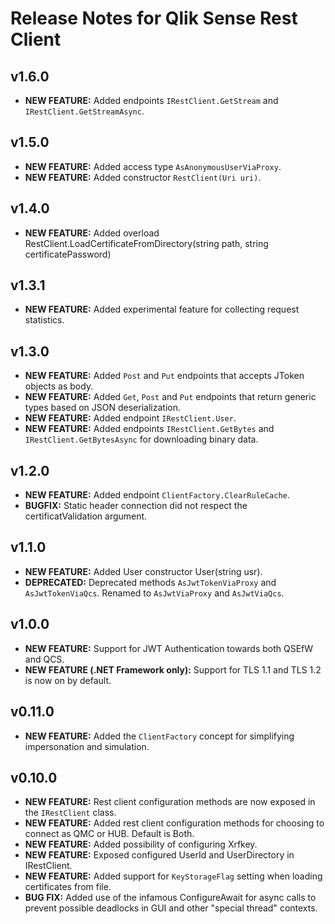 # Release Notes for Qlik Sense Rest Client

## v1.6.0

* **NEW FEATURE:** Added endpoints `IRestClient.GetStream` and `IRestClient.GetStreamAsync`.

## v1.5.0

* **NEW FEATURE:** Added access type `AsAnonymousUserViaProxy`.
* **NEW FEATURE:** Added constructor `RestClient(Uri uri)`.

## v1.4.0

* **NEW FEATURE:** Added overload RestClient.LoadCertificateFromDirectory(string path, string certificatePassword)

## v1.3.1

* **NEW FEATURE:** Added experimental feature for collecting request statistics.

## v1.3.0

* **NEW FEATURE:** Added `Post` and `Put` endpoints that accepts JToken objects as body.
* **NEW FEATURE:** Added `Get`, `Post` and `Put` endpoints that return generic types based on JSON deserialization.
* **NEW FEATURE:** Added endpoint `IRestClient.User`.
* **NEW FEATURE:** Added endpoints `IRestClient.GetBytes` and `IRestClient.GetBytesAsync` for downloading binary data.

## v1.2.0

* **NEW FEATURE:** Added endpoint `ClientFactory.ClearRuleCache`.
* **BUGFIX:** Static header connection did not respect the certificatValidation argument.

## v1.1.0

* **NEW FEATURE:** Added User constructor User(string usr).
* **DEPRECATED:** Deprecated methods `AsJwtTokenViaProxy` and `AsJwtTokenViaQcs`. Renamed to `AsJwtViaProxy` and `AsJwtViaQcs`.

## v1.0.0

* **NEW FEATURE:** Support for JWT Authentication towards both QSEfW and QCS.
* **NEW FEATURE (.NET Framework only):** Support for TLS 1.1 and TLS 1.2 is now on by default.

## v0.11.0

* **NEW FEATURE:** Added the `ClientFactory` concept for simplifying impersonation and simulation.

## v0.10.0

* **NEW FEATURE:** Rest client configuration methods are now exposed in the `IRestClient` class.
* **NEW FEATURE:** Added rest client configuration methods for choosing to connect as QMC or HUB. Default is Both.
* **NEW FEATURE:** Added possibility of configuring Xrfkey.
* **NEW FEATURE:** Exposed configured UserId and UserDirectory in IRestClient.
* **NEW FEATURE:** Added support for `KeyStorageFlag` setting when loading certificates from file.
* **BUG FIX:** Added use of the infamous ConfigureAwait for async calls to prevent possible deadlocks in GUI and other "special thread" contexts.
